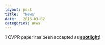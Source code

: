 ```yaml
---
layout: post
title:  "News"
date:   2016-03-02
categories: news
---
```

1 CVPR paper has been accepted as <strong><u>spotlight</u></strong>!
